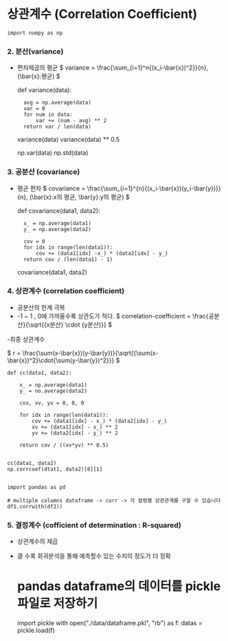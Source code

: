 # 상관계수 (Correlation Coefficient)
	import numpy as np

### 2. 분산(variance)
- 편차제곱의 평균
$ variance = \frac{\sum_{i=1}^n{(x_i-\bar{x})^2}}{n}, (\bar{x}:평균) $


	def variance(data):
	
		avg = np.average(data)
		var = 0
		for num in data:
			var += (num - avg) ** 2
		return var / len(data)

	variance(data)
	variance(data) ** 0.5

	np.var(data)
	np.std(data)


### 3. 공분산 (covariance)
- 평균 편차
$ covariance = \frac{\sum_{i=1}^{n}{(x_i-\bar{x})(y_i-\bar{y})}}{n}, (\bar{x}:x의 평균, \bar{y}:y의 평균) $


	def covariance(data1, data2):
	
		x_ = np.average(data1)
		y_ = np.average(data2)
	
		cov = 0
		for idx in range(len(data1)):
			cov += (data1[idx] -x_) * (data2[idx] - y_)
		return cov / (len(data1) - 1)
	
	covariance(data1, data2)


### 4. 상관계수 (correlation coefficient)
- 공분산의 한계 극복
- -1 ~ 1 , 0에 가까울수록 상관도가 적다.
$ correlation-coefficient = \frac{공분산}{\sqrt{{x분산} \cdot {y분산}}} $

-최종 상관계수

$ r = \frac{\sum(x-\bar{x})(y-\bar{y})}{\sqrt{{\sum(x-\bar{x})^2}\cdot{\sum(y-\bar{y})^2}}} $


	def cc(data1, data2):
	
		x_ = np.average(data1)
		y_ = no.average(data2)
	
		cov, xv, yv = 0, 0, 0
	
		for idx in range(len(data1)):
			cov += (data1[idx] - x_) * (data2[idx] - y_)
			xv += (data1[idx] - x_) ** 2
			yv += (data2[idx] - y_) ** 2
	
		return cov / ((xv*yv) ** 0.5)


	cc(data1, data2)
	np.corrcoef(dtat1, data2)[0][1]


	import pandas as pd
	
	# multiple columns dataframe -> corr -> 각 컬럼별 상관관계를 구할 수 있습니다
	df1.corrwith(df2))


### 5. 결정계수 (cofficient of determination : R-squared)
- 상관계수의 제곱
- 클 수록 회귀분석을 통해 예측할수 있는 수치의 정도가 더 정확

	# pandas dataframe의 데이터를 pickle 파일로 저장하기
	import pickle
	with open("./data/dataframe.pkl", "rb") as f:
		datas = pickle.load(f)

